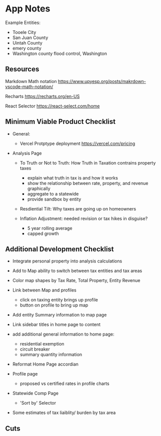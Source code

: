 # App Notes

Example Entities:

- Tooele City
- San Juan County
- Uintah County
- emery county
- Washington county flood control, Washington

## Resources

Markdown Math notation https://www.upyesp.org/posts/makrdown-vscode-math-notation/

Recharts https://recharts.org/en-US

React Selector https://react-select.com/home

## Minimum Viable Product Checklist

- General:

  - Vercel Protptype deployment https://vercel.com/pricing

- Analysis Page

  - To Truth or Not to Truth: How Truth in Taxation contrains property taxes

    - explain what truth in tax is and how it works
    - show the relationship between rate, property, and revenue graphically
    - aggregate to a statewide
    - provide sandbox by entity

  - Resdiential Tilt: Why taxes are going up on homeowners
  - Inflation Adjustment: needed revision or tax hikes in disguise?
    - 5 year rolling average
    - capped growth

## Additional Development Checklist

- Integrate personal property into analysis calculations

- Add to Map ability to switch between tax entities and tax areas

- Color map shapes by Tax Rate, Total Property, Entity Revenue

- Link between Map and profiles

  - click on taxing entity brings up profile
  - button on profile to bring up map

- Add entity Summary information to map page

- Link sidebar titles in home page to content

- add additional general information to home page:

  - residential exemption
  - circuit breaker
  - summary quantity information

- Reformat Home Page accordian

- Profile page

  - proposed vs certified rates in profile charts

- Statewide Comp Page

  - 'Sort by' Selector

- Some estimates of tax liaiblity/ burden by tax area

## Cuts

<!---
The structure of Truth in Taxation begs an obvious question: if the system enforces flat revenues year-to-year, how is a taxing entity supposed to maintain services in the face of rising costs? After all, governments are not immune to inflation or other economic trends. Moreover, what if a taxing entity wants to increase the quality or quantity of services provided to its residents, such as when a school district needs to hire more teachers as the population of school-age children grows? How are such services meant to be funded? Enforced flat revenues by themselves cannot meet these needs.

Truth in Taxation contains a process for a taxing entity to raise the level of revenues it collects. In other words, under Truth in Taxation, taxing entities retain the ability to raise taxes. In order to do that, an entity must send a notification to residents of the proposed tax increase, how much that tax increase would cost the taxpayer, and how that costs compare to the tax liability from the prior year. Following the notification, the entity must hold a public meeting wherein residents are afforded the opportunity to provide comment on the proposal. After that, then and only then can a taxing entity take action to officially raise the level of revenue that they collect.

-->
